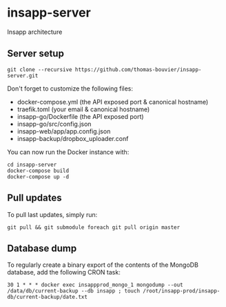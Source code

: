 # insapp-server

Insapp architecture

## Server setup

    git clone --recursive https://github.com/thomas-bouvier/insapp-server.git

Don't forget to customize the following files:

* docker-compose.yml (the API exposed port & canonical hostname)
* traefik.toml (your email & canonical hostname)
* insapp-go/Dockerfile (the API exposed port)
* insapp-go/src/config.json
* insapp-web/app/app.config.json
* insapp-backup/dropbox_uploader.conf

You can now run the Docker instance with:

    cd insapp-server
    docker-compose build
    docker-compose up -d

## Pull updates

To pull last updates, simply run:

    git pull && git submodule foreach git pull origin master

## Database dump

To regularly create a binary export of the contents of the MongoDB database, add the following CRON task:

    30 1 * * * docker exec insappprod_mongo_1 mongodump --out /data/db/current-backup --db insapp ; touch /root/insapp-prod/insapp-db/current-backup/date.txt
